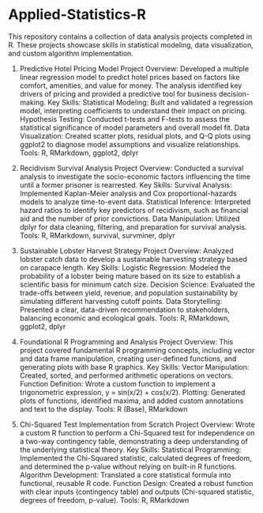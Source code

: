 # Applied-Statistics-R

This repository contains a collection of data analysis projects completed in R. These projects showcase skills in statistical modeling, data visualization, and custom algorithm implementation.

1. Predictive Hotel Pricing Model
Project Overview: Developed a multiple linear regression model to predict hotel prices based on factors like comfort, amenities, and value for money. The analysis identified key drivers of pricing and provided a predictive tool for business decision-making.
Key Skills:
Statistical Modeling: Built and validated a regression model, interpreting coefficients to understand their impact on pricing.
Hypothesis Testing: Conducted t-tests and F-tests to assess the statistical significance of model parameters and overall model fit.
Data Visualization: Created scatter plots, residual plots, and Q-Q plots using ggplot2 to diagnose model assumptions and visualize relationships.
Tools: R, RMarkdown, ggplot2, dplyr

2. Recidivism Survival Analysis
Project Overview: Conducted a survival analysis to investigate the socio-economic factors influencing the time until a former prisoner is rearrested.
Key Skills:
Survival Analysis: Implemented Kaplan-Meier analysis and Cox proportional-hazards models to analyze time-to-event data.
Statistical Inference: Interpreted hazard ratios to identify key predictors of recidivism, such as financial aid and the number of prior convictions.
Data Manipulation: Utilized dplyr for data cleaning, filtering, and preparation for survival analysis.
Tools: R, RMarkdown, survival, survminer, dplyr

3. Sustainable Lobster Harvest Strategy
Project Overview: Analyzed lobster catch data to develop a sustainable harvesting strategy based on carapace length.
Key Skills:
Logistic Regression: Modeled the probability of a lobster being mature based on its size to establish a scientific basis for minimum catch size.
Decision Science: Evaluated the trade-offs between yield, revenue, and population sustainability by simulating different harvesting cutoff points.
Data Storytelling: Presented a clear, data-driven recommendation to stakeholders, balancing economic and ecological goals.
Tools: R, RMarkdown, ggplot2, dplyr

4. Foundational R Programming and Analysis
Project Overview: This project covered fundamental R programming concepts, including vector and data frame manipulation, creating user-defined functions, and generating plots with base R graphics.
Key Skills:
Vector Manipulation: Created, sorted, and performed arithmetic operations on vectors.
Function Definition: Wrote a custom function to implement a trigonometric expression, y = sin(x/2) + cos(x/2).
Plotting: Generated plots of functions, identified maxima, and added custom annotations and text to the display.
Tools: R (Base), RMarkdown

5. Chi-Squared Test Implementation from Scratch
Project Overview: Wrote a custom R function to perform a Chi-Squared test for independence on a two-way contingency table, demonstrating a deep understanding of the underlying statistical theory.
Key Skills:
Statistical Programming: Implemented the Chi-Squared statistic, calculated degrees of freedom, and determined the p-value without relying on built-in R functions.
Algorithm Development: Translated a core statistical formula into functional, reusable R code.
Function Design: Created a robust function with clear inputs (contingency table) and outputs (Chi-squared statistic, degrees of freedom, p-value).
Tools: R, RMarkdown
